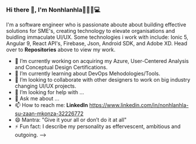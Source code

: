 ### Hi there 👋, I'm Nonhlanhla🙎🏽‍♀️💻


I'm a software engineer who is passionate aboute about building effective solutions for SME's, creating technology to elevate organisations and buidling immaculate UI/UX. Some technologies i work with include: Ionic 5, Angular 9, React API's, Firebase, Json, Android SDK, and Adobe XD. Head over to <b>Repositories</b> above to view my work.

- 🔭 I’m currently working on acquiring my Azure, User-Centered Analysis and Conceptual Design Certifications.
- 🌱 I’m currently learning about DevOps Mehodologies/Tools.
- 👯 I’m looking to collaborate with other designers to work on big industry changing UI/UX projects.
- 🤔 I’m looking for help with ...
- 💬 Ask me about ...
- 📫 How to reach me: <b>LinkedIn</b> https://www.linkedin.com/in/nonhlanhla-su-zaan-mkonza-32226772
- 😄 Mantra: "Give it your all or don’t do it at all"
- ⚡ Fun fact: I describe my personality as effervescent, ambitious and outgoing.
-->
